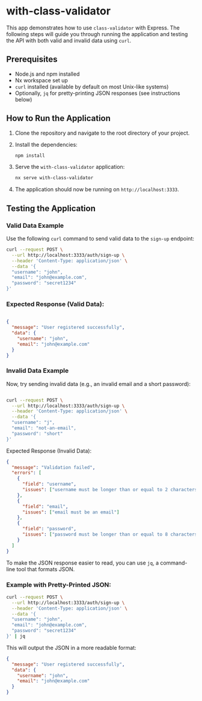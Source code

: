 # with-class-validator

This app demonstrates how to use `class-validator` with Express. The following steps will guide you through running the application and testing the API with both valid and invalid data using `curl`.

## Prerequisites

- Node.js and npm installed
- Nx workspace set up
- `curl` installed (available by default on most Unix-like systems)
- Optionally, `jq` for pretty-printing JSON responses (see instructions below)

## How to Run the Application

1. Clone the repository and navigate to the root directory of your project.
2. Install the dependencies:
    
    ```bash
    npm install
    ```
    
3. Serve the `with-class-validator` application:
    
    ```bash
    nx serve with-class-validator
    ```
    
4. The application should now be running on `http://localhost:3333`.

## Testing the Application

### Valid Data Example

Use the following `curl` command to send valid data to the `sign-up` endpoint:

```bash
curl --request POST \
  --url http://localhost:3333/auth/sign-up \
  --header 'Content-Type: application/json' \
  --data '{
  "username": "john",
  "email": "john@example.com",
  "password": "secret1234"
}'
```

### Expected Response (Valid Data):

```json

{
  "message": "User registered successfully",
  "data": {
    "username": "john",
    "email": "john@example.com"
  }
}
```

### Invalid Data Example

Now, try sending invalid data (e.g., an invalid email and a short password):

```bash

curl --request POST \
  --url http://localhost:3333/auth/sign-up \
  --header 'Content-Type: application/json' \
  --data '{
  "username": "j",
  "email": "not-an-email",
  "password": "short"
}'
```

Expected Response (Invalid Data):

```json
{
  "message": "Validation failed",
  "errors": [
    {
      "field": "username",
      "issues": ["username must be longer than or equal to 2 characters"]
    },
    {
      "field": "email",
      "issues": ["email must be an email"]
    },
    {
      "field": "password",
      "issues": ["password must be longer than or equal to 8 characters"]
    }
  ]
}
```

To make the JSON response easier to read, you can use `jq`, a command-line tool that formats JSON.

### Example with Pretty-Printed JSON:

```bash
curl --request POST \
  --url http://localhost:3333/auth/sign-up \
  --header 'Content-Type: application/json' \
  --data '{
  "username": "john",
  "email": "john@example.com",
  "password": "secret1234"
}' | jq
```

This will output the JSON in a more readable format:

```json
{
  "message": "User registered successfully",
  "data": {
    "username": "john",
    "email": "john@example.com"
  }
}
```